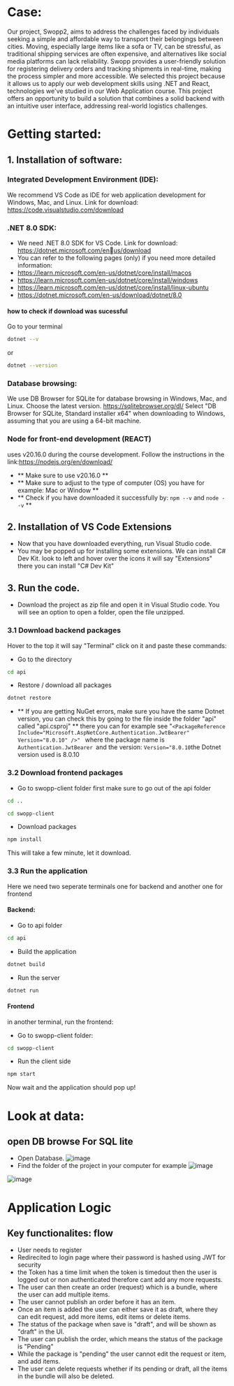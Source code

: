 # Case:
Our project, Swopp2, aims to address the challenges faced by individuals seeking a simple and affordable way to transport their belongings between cities. Moving, especially large items like a sofa or TV, can be stressful, as traditional shipping services are often expensive, and alternatives like social media platforms can lack reliability. Swopp provides a user-friendly solution for registering delivery orders and tracking shipments in real-time, making the process simpler and more accessible.
We selected this project because it allows us to apply our web development skills using .NET and React, technologies we've studied in our Web Application course. This project offers an opportunity to build a solution that combines a solid backend with an intuitive user interface, addressing real-world logistics challenges.

# Getting started:

## 1. Installation of software:
### **Integrated Development Environment (IDE)**: 
We recommend VS Code as IDE for web application development for Windows, Mac, and
Linux. Link for download: https://code.visualstudio.com/download

### **.NET 8.0 SDK**:
- We need .NET 8.0 SDK for VS Code. Link for download: https://dotnet.microsoft.com/enus/download
- You can refer to the following pages (only) if you need more detailed information:
- https://learn.microsoft.com/en-us/dotnet/core/install/macos
- https://learn.microsoft.com/en-us/dotnet/core/install/windows
- https://learn.microsoft.com/en-us/dotnet/core/install/linux-ubuntu
- https://dotnet.microsoft.com/en-us/download/dotnet/8.0

#### how to check if download was sucessful
Go to your terminal
``` bash
dotnet --v
```
or
``` bash
dotnet --version
```


### Database browsing:
We use DB Browser for SQLite for database browsing in Windows, Mac, and Linux. Choose 
the latest version.
https://sqlitebrowser.org/dl/
Select "DB Browser for SQLite, Standard installer x64" when downloading to Windows, 
assuming that you are using a 64-bit machine.

### Node for front-end development (REACT)
uses v20.16.0 during the course development. Follow the instructions in the link:https://nodejs.org/en/download/
- ** Make sure to use v20.16.0 **
- ** Make sure to adjust to the type of computer (OS) you have for example: Mac or Window **
- ** Check if you have downloaded it successfully by: ``` npm --v ``` and ``` node --v ``` **

## 2. Installation of VS Code Extensions
- Now that you have downloaded everything, run Visual Studio code.
- You may be popped up for installing some extensions. We can install C# Dev Kit. look to left and hover over the icons it will say "Extensions" there you can install "C# Dev Kit"

## 3. Run the code.
- Download the project as zip file and open it in Visual Studio code. You will see an option to open a folder, open the file unzipped.
### 3.1 Download backend packages
Hover to the top it will say "Terminal" click on it and paste these commands:
- Go to the directory
``` bash
cd api
```
- Restore / download all packages
``` bash
dotnet restore
```

- ** If you are getting NuGet errors, make sure you have the same Dotnet version, you can check this by going to the file inside the folder "api" called "api.csproj" **
there you can for example see "```<PackageReference Include="Microsoft.AspNetCore.Authentication.JwtBearer" Version="8.0.10" />" ``` where the package name is ```Authentication.JwtBearer ```and the version:  ``` Version="8.0.10 ```the Dotnet version used is 8.0.10

### 3.2 Download frontend packages
- Go to swopp-client folder
first make sure to go out of  the api folder
``` bash
cd ..
```
``` bash
cd swopp-client
```
- Download packages
``` bash
npm install
```
This will take a few minute, let it download.

### 3.3  Run the application
Here we need two seperate terminals one for backend and another one for frontend
#### Backend:
- Go to api folder
``` bash
cd api
```
- Build the application
``` bash
dotnet build
```
- Run the server
``` Bash
dotnet run
```
#### Frontend
in another terminal, run the frontend:

- Go to swopp-client folder:
``` bash
cd swopp-client
```
- Run the client side
``` bash
npm start
```
Now wait and  the application should pop up!

# Look at data:
## open DB browse For SQL lite
- Open Database.
![image](https://github.com/user-attachments/assets/6587e695-eb22-4897-a744-f4d0f9ca6efb)
- Find the folder of the project in your computer for example
![image](https://github.com/user-attachments/assets/f78af309-bc63-47ce-baec-4598e5c3b270)


![image](https://github.com/user-attachments/assets/8154fb94-7ddd-4d78-92ad-f0a06a31992a)


# Application Logic
## Key functionalites: flow
- User needs to register
- Redirecited to login page where their password is hashed using JWT for security
- the Token has a time limit when the token is timedout then the user is logged out or non authenticated therefore cant add any more requests.
- The user can then create an order (request) which is a bundle, where the user can add multiple items.
- The user cannot publish an order before it has an item.
- Once an item is added the user can either save it as draft, where they can edit request, add more items, edit items or delete items.
- The status of the package when save is "draft", and will be shown as "draft" in the UI.
- The user can publish the order, which means the status of the package is "Pending"
- While the package is "pending" the user cannot edit the request or item, and add items.
- The user can delete requests whether if its pending or draft, all the items in the bundle will also be deleted.








